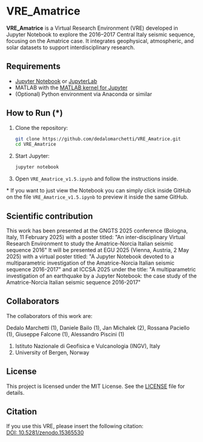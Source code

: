 # VRE_Amatrice

**VRE_Amatrice** is a Virtual Research Environment (VRE) developed in Jupyter Notebook to explore the 2016–2017 Central Italy seismic sequence, focusing on the Amatrice case. It integrates geophysical, atmospheric, and solar datasets to support interdisciplinary research.



## Requirements

- [Jupyter Notebook](https://jupyter.org/) or [JupyterLab](https://jupyter.org/)
- MATLAB with the [MATLAB kernel for Jupyter](https://github.com/Calysto/matlab_kernel)
- (Optional) Python environment via Anaconda or similar

## How to Run (*)

1. Clone the repository:
   ```bash
   git clone https://github.com/dedalomarchetti/VRE_Amatrice.git
   cd VRE_Amatrice
   ```

2. Start Jupyter:
   ```bash
   jupyter notebook
   ```

3. Open `VRE_Amatrice_v1.5.ipynb` and follow the instructions inside.

\* If you want to just view the Notebook you can simply click inside GitHub on the file `VRE_Amatrice_v1.5.ipynb` to preview it inside the same GitHub.

## Scientific contribution

This work has been presented at the GNGTS 2025 conference (Bologna, Italy, 11 February 2025) with a poster titled:
"An inter-disciplinary Virtual Research Environment to study the Amatrice-Norcia Italian seismic sequence 2016"
It will be presented at EGU 2025 (Vienna, Austria, 2 May 2025) with a virtual poster titled:
"A Jupyter Notebook devoted to a multiparametric investigation of the Amatrice-Norcia Italian seismic sequence 2016-2017"
and at ICCSA 2025 under the title:
"A multiparametric investigation of an earthquake by a Jupyter Notebook: the case study of the Amatrice-Norcia Italian seismic sequence 2016-2017"

## Collaborators
The collaborators of this work are:

Dedalo Marchetti (1), Daniele Bailo (1), Jan Michalek (2), Rossana Paciello (1), Giuseppe Falcone (1), Alessandro Piscini (1)

1. Istituto Nazionale di Geofisica e Vulcanologia (INGV), Italy  
2. University of Bergen, Norway

## License

This project is licensed under the MIT License. See the [LICENSE](LICENSE) file for details.

## Citation

If you use this VRE, please insert the following citation:  
[DOI: 10.5281/zenodo.15365530](https://doi.org/10.5281/zenodo.15365530)
